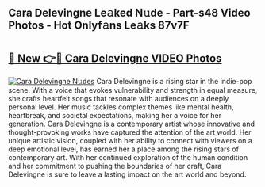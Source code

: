 ## Cara Delevingne Le𝚊ked N𝚞de - Part-s48 Video Photos - Hot Onlyf𝚊ns Le𝚊ks 87v7F

# <h2><a href="http://ab70254.deff.icu/?id=Cara+Delevingne">🔗 New 👉🔴 Cara Delevingne VIDEO Photos</a></h2>

[![Cara Delevingne N𝚞des](https://i.imgur.com/rIISA9y.gif)](http://ab70254.deff.icu/?id=Cara+Delevingne)
Cara Delevingne is a rising star in the indie-pop scene. With a voice that evokes vulnerability and strength in equal measure, she crafts heartfelt songs that resonate with audiences on a deeply personal level. Her music tackles complex themes like mental health, heartbreak, and societal expectations, making her a voice for her generation. Cara Delevingne is a contemporary artist whose innovative and thought-provoking works have captured the attention of the art world. Her unique artistic vision, coupled with her ability to connect with viewers on a deep emotional level, has earned her a place among the rising stars of contemporary art. With her continued exploration of the human condition and her commitment to pushing the boundaries of her craft, Cara Delevingne is sure to leave a lasting impact on the art world and beyond.

